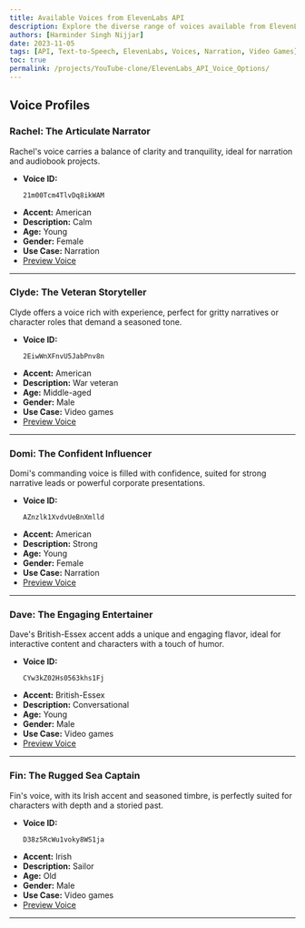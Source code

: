 ```yaml
---
title: Available Voices from ElevenLabs API
description: Explore the diverse range of voices available from ElevenLabs API, perfect for various use cases like narration and video game character voices.
authors: [Harminder Singh Nijjar]
date: 2023-11-05
tags: [API, Text-to-Speech, ElevenLabs, Voices, Narration, Video Games]
toc: true
permalink: /projects/YouTube-clone/ElevenLabs_API_Voice_Options/
---
```


## Voice Profiles

### Rachel: The Articulate Narrator

Rachel's voice carries a balance of clarity and tranquility, ideal for narration and audiobook projects.

- **Voice ID:**
  ```plaintext
  21m00Tcm4TlvDq8ikWAM
  ```
- **Accent:** American
- **Description:** Calm
- **Age:** Young
- **Gender:** Female
- **Use Case:** Narration
- [Preview Voice](https://storage.googleapis.com/eleven-public-prod/premade/voices/21m00Tcm4TlvDq8ikWAM/df6788f9-5c96-470d-8312-aab3b3d8f50a.mp3)

---

### Clyde: The Veteran Storyteller

Clyde offers a voice rich with experience, perfect for gritty narratives or character roles that demand a seasoned tone.

- **Voice ID:**
  ```plaintext
  2EiwWnXFnvU5JabPnv8n
  ```
- **Accent:** American
- **Description:** War veteran
- **Age:** Middle-aged
- **Gender:** Male
- **Use Case:** Video games
- [Preview Voice](https://storage.googleapis.com/eleven-public-prod/premade/voices/2EiwWnXFnvU5JabPnv8n/65d80f52-703f-4cae-a91d-75d4e200ed02.mp3)

---

### Domi: The Confident Influencer

Domi's commanding voice is filled with confidence, suited for strong narrative leads or powerful corporate presentations.

- **Voice ID:**
  ```plaintext
  AZnzlk1XvdvUeBnXmlld
  ```
- **Accent:** American
- **Description:** Strong
- **Age:** Young
- **Gender:** Female
- **Use Case:** Narration
- [Preview Voice](https://storage.googleapis.com/eleven-public-prod/premade/voices/AZnzlk1XvdvUeBnXmlld/508e12d0-a7f7-4d86-a0d3-f3884ff353ed.mp3)

---

### Dave: The Engaging Entertainer

Dave's British-Essex accent adds a unique and engaging flavor, ideal for interactive content and characters with a touch of humor.

- **Voice ID:**
  ```plaintext
  CYw3kZ02Hs0563khs1Fj
  ```
- **Accent:** British-Essex
- **Description:** Conversational
- **Age:** Young
- **Gender:** Male
- **Use Case:** Video games
- [Preview Voice](https://storage.googleapis.com/eleven-public-prod/premade/voices/CYw3kZ02Hs0563khs1Fj/872cb056-45d3-419e-b5c6-de2b387a93a0.mp3)

---

### Fin: The Rugged Sea Captain

Fin's voice, with its Irish accent and seasoned timbre, is perfectly suited for characters with depth and a storied past.

- **Voice ID:**
  ```plaintext
  D38z5RcWu1voky8WS1ja
  ```
- **Accent:** Irish
- **Description:** Sailor
- **Age:** Old
- **Gender:** Male
- **Use Case:** Video games
- [Preview Voice](https://storage.googleapis.com/eleven-public-prod/premade/voices/D38z5RcWu1voky8WS1ja/a470ba64-1e72-46d9-ba9d-030c4155e2d2.mp3)

---

<!-- Insert this at the bottom of your markdown files -->
<div id="giscus-widget"></div>
